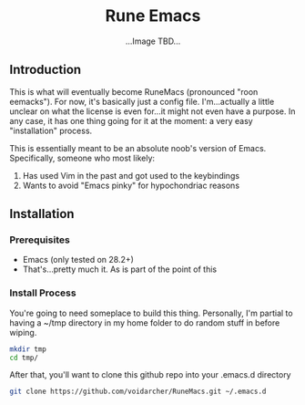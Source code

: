 <div align="center">
  
  # Rune Emacs

</div>

<div align="center">

  ...Image TBD...
  
</div>

## Introduction
This is what will eventually become RuneMacs (pronounced "roon eemacks"). For now, it's basically
just a config file. I'm...actually a little unclear on what the license is even for...it might
not even have a purpose. In any case, it has one thing going for it at the moment: a very easy
"installation" process. 

This is essentially meant to be an absolute noob's version of Emacs. Specifically, someone who 
most likely:
1) Has used Vim in the past and got used to the keybindings 
2) Wants to avoid "Emacs pinky" for hypochondriac reasons 

## Installation
### Prerequisites
* Emacs (only tested on 28.2+)
* That's...pretty much it. As is part of the point of this

### Install Process
You're going to need someplace to build this thing. Personally, I'm partial to having a 
~/tmp directory in my home folder to do random stuff in before wiping. 
```sh
mkdir tmp
cd tmp/
```
After that, you'll want to clone this github repo into your .emacs.d directory
```sh
git clone https://github.com/voidarcher/RuneMacs.git ~/.emacs.d
```
